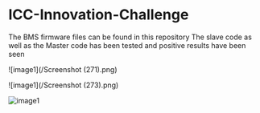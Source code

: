 # ICC-Innovation-Challenge

The BMS firmware files can be found in this repository 
The slave code as well as the Master code has been tested and positive results have been seen

![image1](/Screenshot (271).png)

![image1](/Screenshot (273).png)

![image1](/test2.jpeg)
